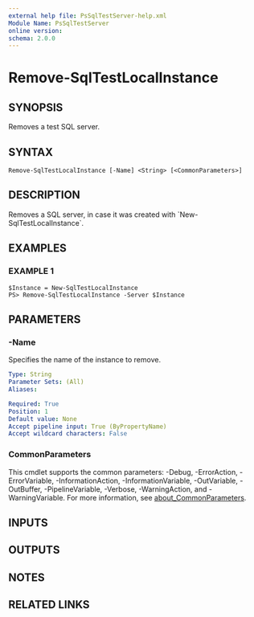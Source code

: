 ```yaml
---
external help file: PsSqlTestServer-help.xml
Module Name: PsSqlTestServer
online version:
schema: 2.0.0
---
```


# Remove-SqlTestLocalInstance

## SYNOPSIS
Removes a test SQL server.

## SYNTAX

```
Remove-SqlTestLocalInstance [-Name] <String> [<CommonParameters>]
```

## DESCRIPTION
Removes a SQL server, in case it was created with \`New-SqlTestLocalInstance\`.

## EXAMPLES

### EXAMPLE 1
```
$Instance = New-SqlTestLocalInstance
PS> Remove-SqlTestLocalInstance -Server $Instance
```

## PARAMETERS

### -Name
Specifies the name of the instance to remove.

```yaml
Type: String
Parameter Sets: (All)
Aliases:

Required: True
Position: 1
Default value: None
Accept pipeline input: True (ByPropertyName)
Accept wildcard characters: False
```

### CommonParameters
This cmdlet supports the common parameters: -Debug, -ErrorAction, -ErrorVariable, -InformationAction, -InformationVariable, -OutVariable, -OutBuffer, -PipelineVariable, -Verbose, -WarningAction, and -WarningVariable. For more information, see [about_CommonParameters](http://go.microsoft.com/fwlink/?LinkID=113216).

## INPUTS

## OUTPUTS

## NOTES

## RELATED LINKS
